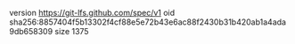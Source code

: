 version https://git-lfs.github.com/spec/v1
oid sha256:8857404f5b13302f4cf88e5e72b43e6ac88f2430b31b420ab1a4ada9db658309
size 1375
